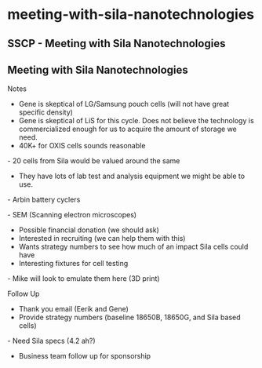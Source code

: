 # meeting-with-sila-nanotechnologies

## SSCP - Meeting with Sila Nanotechnologies

## Meeting with Sila Nanotechnologies

Notes

* Gene is skeptical of LG/Samsung pouch cells (will not have great specific density)
* Gene is skeptical of LiS for this cycle. Does not believe the technology is commercialized enough for us to acquire the amount of storage we need.
* 40K+ for OXIS cells sounds reasonable

&#x20;   \- 20 cells from Sila would be valued around the same

* They have lots of lab test and analysis equipment we might be able to use.

&#x20;   \- Arbin battery cyclers

&#x20;   \- SEM (Scanning electron microscopes)

* Possible financial donation (we should ask)
* Interested in recruiting (we can help them with this)
* Wants strategy numbers to see how much of an impact Sila cells could have
* Interesting fixtures for cell testing&#x20;

&#x20;   \- Mike will look to emulate them here (3D print)

Follow Up

* Thank you email (Eerik and Gene)
* Provide strategy numbers (baseline 18650B, 18650G, and Sila based cells)

&#x20;   \- Need Sila specs (4.2 ah?)

* Business team follow up for sponsorship
